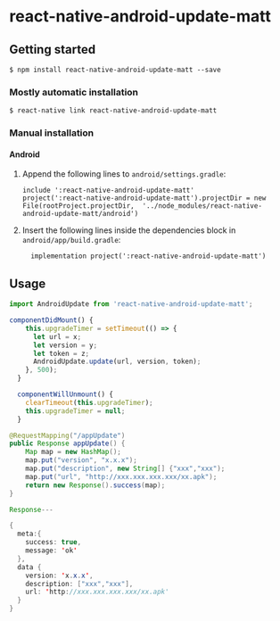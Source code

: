 <!--
 * @Description: 
 * @Author: 党辉
 * @Date: 2019-12-05 11:19:38
 * @LastEditors: 党辉
 * @LastEditTime: 2019-12-07 14:26:29
 -->
# react-native-android-update-matt

## Getting started

`$ npm install react-native-android-update-matt --save`

### Mostly automatic installation

`$ react-native link react-native-android-update-matt`

### Manual installation


#### Android

1. Append the following lines to `android/settings.gradle`:
  	```
  	include ':react-native-android-update-matt'
  	project(':react-native-android-update-matt').projectDir = new File(rootProject.projectDir, 	'../node_modules/react-native-android-update-matt/android')
  	```
2. Insert the following lines inside the dependencies block in `android/app/build.gradle`:
  	```
      implementation project(':react-native-android-update-matt')
  	```


## Usage
```javascript
import AndroidUpdate from 'react-native-android-update-matt';

componentDidMount() {
    this.upgradeTimer = setTimeout(() => {
      let url = x;
      let version = y;
      let token = z;
      AndroidUpdate.update(url, version, token);
    }, 500);
  }

  componentWillUnmount() {
    clearTimeout(this.upgradeTimer);
    this.upgradeTimer = null;
  }
```

```java server
@RequestMapping("/appUpdate")
public Response appUpdate() {
    Map map = new HashMap();
    map.put("version", "x.x.x");
    map.put("description", new String[] {"xxx","xxx");
    map.put("url", "http://xxx.xxx.xxx.xxx/xx.apk");
    return new Response().success(map);
} 

Response---

{
  meta:{
    success: true,
    message: 'ok'
  },
  data {
    version: 'x.x.x',
    description: ["xxx","xxx"],
    url: 'http://xxx.xxx.xxx.xxx/xx.apk'
  }
}

```
  